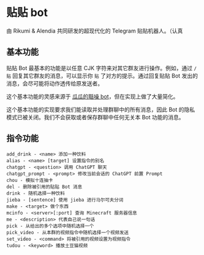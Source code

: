 # 贴贴 bot

由 Rikumi & Alendia 共同研发的超现代化的 Telegram 贴贴机器人。（认真

## 基本功能

贴贴 Bot 最基本的功能是以任意 CJK 字符来对其它群友进行操作。例如，通过 `/贴` 回复其它群友的消息，可以显示你 `贴` 了对方的提示。通过回复贴贴 Bot 发出的消息，会尽可能将动作透传给原发送者。

这个基本功能的灵感来源于 [瓜瓜的聒噪 bot](t.me/fruitymelonbot)，但在实现上做了大量简化。

这个基本功能的实现要求我们能读取并处理群聊中的所有消息，因此 Bot 的隐私模式已被关闭。我们不会获取或者保存群聊中任何无关本 Bot 功能的消息。

## 指令功能

```
add_drink - <name> 添加一种饮料
alias - <name> [target] 设置指令的别名
chatgpt - <question> 调用 ChatGPT 聊天
chatgpt_prompt - <prompt> 修改当前会话的 ChatGPT 前置 Prompt
chou - 模拟十连抽卡
del - 删除被引用的贴贴 Bot 消息
drink - 随机选择一种饮料
jieba - [sentence] 使用 jieba 进行马尔可夫分词
make - <target> 做个东西
mcinfo - <server>[:port] 查询 Minecraft 服务器信息
me - <description> 代表自己说一句话
pick - 从给出的多个选项中随机选择一个
pick_video - 从本群的视频指令中随机选择一个视频发送
set_video - <command> 将被引用的视频设置为视频指令
tudou - <keyword> 播放土豆猫视频
```
